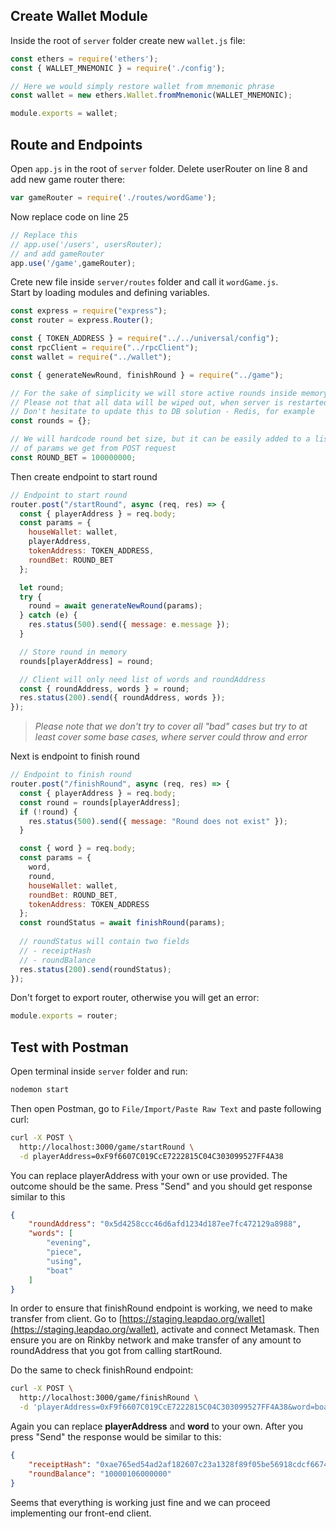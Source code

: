 Create Wallet Module
---
Inside the root of `server` folder create new `wallet.js` file:
```javascript
const ethers = require('ethers');
const { WALLET_MNEMONIC } = require('./config');

// Here we would simply restore wallet from mnemonic phrase
const wallet = new ethers.Wallet.fromMnemonic(WALLET_MNEMONIC);

module.exports = wallet;
```

Route and Endpoints
---
Open `app.js` in the root of `server` folder. Delete userRouter on line 8 and
add new game router there:
```javascript
var gameRouter = require('./routes/wordGame');
```

Now replace code on line 25
```javascript
// Replace this
// app.use('/users', usersRouter);
// and add gameRouter
app.use('/game',gameRouter);
```

Crete new file inside `server/routes` folder and call it `wordGame.js`.  
Start by loading modules and defining variables. 
```javascript
const express = require("express");
const router = express.Router();

const { TOKEN_ADDRESS } = require("../../universal/config");
const rpcClient = require("../rpcClient");
const wallet = require("../wallet");

const { generateNewRound, finishRound } = require("../game");

// For the sake of simplicity we will store active rounds inside memory
// Please not that all data will be wiped out, when server is restarted.
// Don't hesitate to update this to DB solution - Redis, for example
const rounds = {};

// We will hardcode round bet size, but it can be easily added to a list
// of params we get from POST request
const ROUND_BET = 100000000;
```

Then create endpoint to start round
```javascript
// Endpoint to start round
router.post("/startRound", async (req, res) => {
  const { playerAddress } = req.body;
  const params = {
    houseWallet: wallet,
    playerAddress,
    tokenAddress: TOKEN_ADDRESS,
    roundBet: ROUND_BET
  };

  let round;
  try {
    round = await generateNewRound(params);
  } catch (e) {
    res.status(500).send({ message: e.message });
  }

  // Store round in memory
  rounds[playerAddress] = round;

  // Client will only need list of words and roundAddress
  const { roundAddress, words } = round;
  res.status(200).send({ roundAddress, words });
});
```
>*Please note that we don't try to cover all "bad" cases but try to at least cover some base cases, 
where server could throw and error*

Next is endpoint to finish round
```javascript
// Endpoint to finish round
router.post("/finishRound", async (req, res) => {
  const { playerAddress } = req.body;
  const round = rounds[playerAddress];
  if (!round) {
    res.status(500).send({ message: "Round does not exist" });
  }

  const { word } = req.body;
  const params = {
    word,
    round,
    houseWallet: wallet,
    roundBet: ROUND_BET,
    tokenAddress: TOKEN_ADDRESS
  };
  const roundStatus = await finishRound(params);
  
  // roundStatus will contain two fields
  // - receiptHash
  // - roundBalance
  res.status(200).send(roundStatus);
});
```

Don't forget to export router, otherwise you will get an error:
```javascript
module.exports = router;
```

Test with Postman
---
Open terminal inside `server` folder and run:
```bash
nodemon start
```
Then open Postman, go to `File/Import/Paste Raw Text` and paste following curl:
```bash
curl -X POST \
  http://localhost:3000/game/startRound \
  -d playerAddress=0xF9f6607C019CcE7222815C04C303099527FF4A38
```
You can replace playerAddress with your own or use provided. The outcome should be the same.
Press "Send" and you should get response similar to this
```json
{
	"roundAddress": "0x5d4258ccc46d6afd1234d187ee7fc472129a8988",
	"words": [
		"evening",
		"piece",
		"using",
		"boat"
	]
}
```
In order to ensure that finishRound endpoint is working, we need to make transfer from client.
Go to [https://staging.leapdao.org/wallet](https://staging.leapdao.org/wallet), activate and connect Metamask.
Then ensure you are on Rinkby network and make transfer of any amount to roundAddress that you got from calling startRound.


Do the same to check finishRound endpoint:
```bash
curl -X POST \
  http://localhost:3000/game/finishRound \
  -d 'playerAddress=0xF9f6607C019CcE7222815C04C303099527FF4A38&word=boat'
```
Again you can replace **playerAddress** and **word** to your own.
After you press "Send" the response would be similar to this: 
```json
{
	"receiptHash": "0xae765ed54ad2af182607c23a1328f89f05be56918cdcf66746f2a4c36c495679",
	"roundBalance": "10000106000000"
}
```
Seems that everything is working just fine and we can proceed implementing our front-end client.
